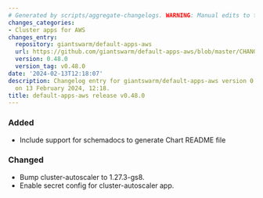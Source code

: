 ```yaml
---
# Generated by scripts/aggregate-changelogs. WARNING: Manual edits to this files will be overwritten.
changes_categories:
- Cluster apps for AWS
changes_entry:
  repository: giantswarm/default-apps-aws
  url: https://github.com/giantswarm/default-apps-aws/blob/master/CHANGELOG.md#0480---2024-02-12
  version: 0.48.0
  version_tag: v0.48.0
date: '2024-02-13T12:18:07'
description: Changelog entry for giantswarm/default-apps-aws version 0.48.0, published
  on 13 February 2024, 12:18.
title: default-apps-aws release v0.48.0
---
```


### Added
- Include support for schemadocs to generate Chart README file
### Changed
- Bump cluster-autoscaler to 1.27.3-gs8.
- Enable secret config for cluster-autoscaler app.
